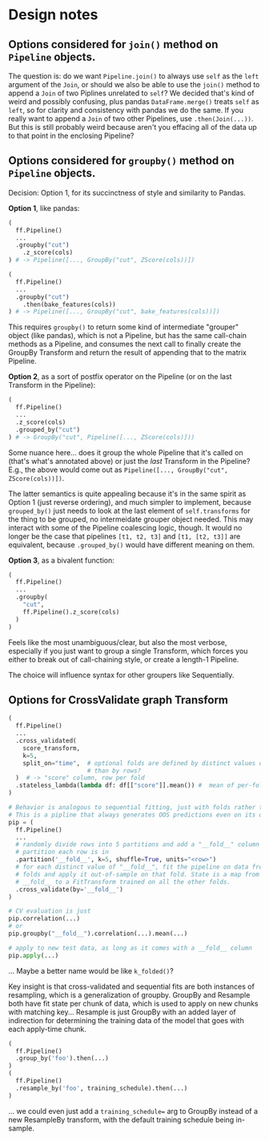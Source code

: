 # Design notes

## Options considered for `join()` method on `Pipeline` objects.

The question is: do we want `Pipeline.join()` to always use `self` as the `left`
argument of the `Join`, or should we also be able to use the `join()` method to append a
`Join` of two Piplines unrelated to `self`? We decided that's kind of weird and possibly
confusing, plus pandas `DataFrame.merge()` treats `self` as `left`, so for clarity and
consistency with pandas we do the same. If you really want to append a `Join` of two
other Pipelines, use `.then(Join(...))`. But this is still probably weird because aren't
you effacing all of the data up to that point in the enclosing Pipeline?

## Options considered for `groupby()` method on `Pipeline` objects.
Decision: Option 1, for its succinctness of style and similarity to Pandas.

**Option 1**, like pandas:
```python
(
  ff.Pipeline()
  ...
  .groupby("cut")
    .z_score(cols)
) # -> Pipeline([..., GroupBy("cut", ZScore(cols))])

(
  ff.Pipeline()
  ...
  .groupby("cut")
    .then(bake_features(cols))
) # -> Pipeline([..., GroupBy("cut", bake_features(cols))])
```
This requires `groupby()` to return some kind of intermediate "grouper" object (like
pandas), which is not a Pipeline, but has the same call-chain methods as a Pipeline, and
consumes the next call to finally create the GroupBy Transform and return the result of
appending that to the matrix Pipeline.

**Option 2**, as a sort of postfix operator on the Pipeline (or on the last Transform in the
Pipeline):
```python
(
  ff.Pipeline()
  ...
  .z_score(cols)
  .grouped_by("cut")
) # -> GroupBy("cut", Pipeline([..., ZScore(cols)]))
```
Some nuance here... does it group the whole Pipeline that it's called on (that's what's
annotated above) or just the *last* Transform in the Pipeline? E.g., the above would
come out as `Pipeline([..., GroupBy("cut", ZScore(cols))])`.

The latter semantics is quite appealing because it's in the same spirit as Option 1
(just reverse ordering), and much simpler to implement, because `grouped_by()` just
needs to look at the last element of `self.transforms` for the thing to be grouped, no
intermeidate grouper object needed. This may interact with some of the Pipeline
coalescing logic, though. It would no longer be the case that pipelines `[t1, t2, t3]`
and `[t1, [t2, t3]]` are equivalent, because `.grouped_by()` would have different
meaning on them.

**Option 3**, as a bivalent function:
```python
(
  ff.Pipeline()
  ...
  .groupby(
    "cut",
    ff.Pipeline().z_score(cols)
  )
)
```
Feels like the most unambiguous/clear, but also the most verbose, especially if you just
want to group a single Transform, which forces you either to break out of call-chaining
style, or create a length-1 Pipeline.

The choice will influence syntax for other groupers like Sequentially.

## Options for CrossValidate graph Transform

```python
(
  ff.Pipeline()
  ...
  .cross_validated(
    score_transform,
    k=5,
    split_on="time",  # optional folds are defined by distinct values of "time" rather
                      # than by rows?
  )  # -> "score" column, row per fold
  .stateless_lambda(lambda df: df[["score"]].mean()) #  mean of per-fold scores
)

# Behavior is analogous to sequential fitting, just with folds rather than periods.
# This is a pipline that always generates OOS predictions even on its own training set.
pip = (
  ff.Pipeline()
  ...
  # randomly divide rows into 5 partitions and add a "__fold__" column indicating which
  # partition each row is in
  .partition('__fold__', k=5, shuffle=True, units="<row>")
  # for each distinct value of "__fold__", fit the pipeline on data from all *other*
  # folds and apply it out-of-sample on that fold. State is a map from distinct value of
  # __fold__ to a FitTransform trained on all the other folds.
  .cross_validate(by='__fold__')
)

# CV evaluation is just
pip.correlation(...)
# or
pip.groupby("__fold__").correlation(...).mean(...)

# apply to new test data, as long as it comes with a __fold__ column
pip.apply(...)
```
... Maybe a better name would be like `k_folded()`?

Key insight is that cross-validated and sequential fits are both instances of
resampling, which is a generalization of groupby. GroupBy and Resample both have fit
state per chunk of data, which is used to apply on new chunks with matching key...
Resample is just GroupBy with an added layer of indirection for determining the training
data of the model that goes with each apply-time chunk.

```python
(
  ff.Pipeline()
  .group_by('foo').then(...)
)
(
  ff.Pipeline()
  .resample_by('foo', training_schedule).then(...)
)
```
... we could even just add a `training_schedule=` arg to GroupBy instead of a new
ResampleBy transform, with the default training schedule being in-sample.
